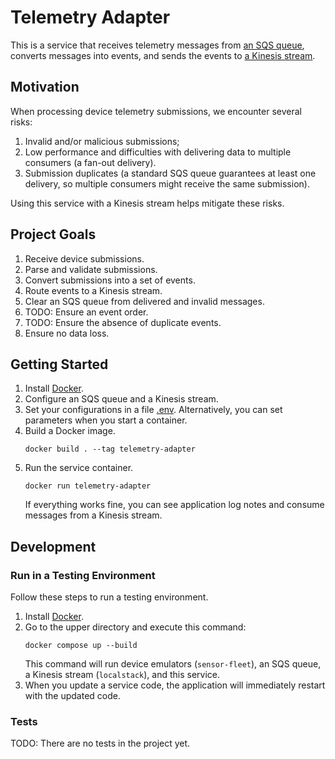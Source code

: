 # Telemetry Adapter
This is a service that receives telemetry messages from [an SQS queue](https://docs.aws.amazon.com/sqs/), 
converts messages into events, and sends the events to [a Kinesis stream](https://docs.aws.amazon.com/kinesis/).

## Motivation
When processing device telemetry submissions, we encounter several risks:
1. Invalid and/or malicious submissions;
2. Low performance and difficulties with delivering data to multiple consumers 
(a fan-out delivery).
3. Submission duplicates (a standard SQS queue guarantees at least one delivery, 
so multiple consumers might receive the same submission).

Using this service with a Kinesis stream helps mitigate these risks.

## Project Goals
1. Receive device submissions.
2. Parse and validate submissions.
3. Convert submissions into a set of events.
4. Route events to a Kinesis stream.
5. Clear an SQS queue from delivered and invalid messages. 
6. TODO: Ensure an event order.
7. TODO: Ensure the absence of duplicate events.
8. Ensure no data loss.

## Getting Started
1. Install [Docker](https://docs.docker.com/get-docker/).
2. Configure an SQS queue and a Kinesis stream.
3. Set your configurations in a file [.env](.env). 
Alternatively, you can set parameters when you start a container.
4. Build a Docker image.
   ```shell
   docker build . --tag telemetry-adapter
   ```
5. Run the service container.
   ```shell
   docker run telemetry-adapter
   ```
   If everything works fine, you can see application log notes and 
   consume messages from a Kinesis stream.

## Development
### Run in a Testing Environment
Follow these steps to run a testing environment.
1. Install [Docker](https://docs.docker.com/get-docker/).
2. Go to the upper directory and execute this command:
    ```shell
    docker compose up --build
    ```
   This command will run device emulators (`sensor-fleet`), an SQS queue,
   a Kinesis stream (`localstack`), and this service.
3. When you update a service code, the application will immediately restart with
the updated code.

### Tests
TODO: There are no tests in the project yet.